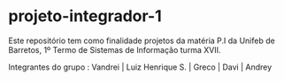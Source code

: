 # projeto-integrador-1
Este repositório tem como finalidade projetos da matéria P.I da Unifeb de Barretos, 1º Termo de Sistemas de Informação turma XVII.

Integrantes do grupo : Vandrei | Luiz Henrique S. | Greco | Davi | Andrey
